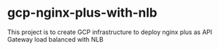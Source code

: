 # gcp-nginx-plus-with-nlb
This project is to create GCP infrastructure to deploy nginx plus as API Gateway load balanced with NLB
